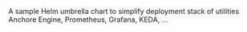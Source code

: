A sample Helm umbrella chart to simplify deployment stack of utilities Anchore Engine, Prometheus, Grafana, KEDA, ... 
